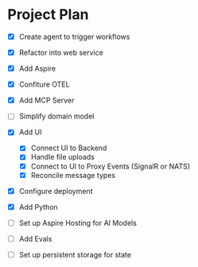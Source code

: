 # Project Plan

- [X] Create agent to trigger workflows
- [X] Refactor into web service
- [X] Add Aspire
- [X] Confiture OTEL
- [X] Add MCP Server
- [ ] Simplify domain model
- [X] Add UI
    - [X] Connect UI to Backend
    - [X] Handle file uploads
    - [X] Connect to UI to Proxy Events (SignalR or NATS)
    - [X] Reconcile message types
- [X] Configure deployment
- [X] Add Python
- [ ] Set up Aspire Hosting for AI Models
- [ ] Add Evals
- [ ] Set up persistent storage for state

